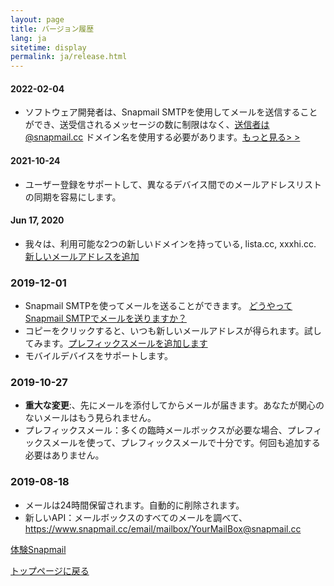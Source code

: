 ```yaml
---
layout: page
title: バージョン履歴
lang: ja
sitetime: display
permalink: ja/release.html
---
```


#### 2022-02-04

+ ソフトウェア開発者は、Snapmail SMTPを使用してメールを送信することができ、送受信されるメッセージの数に制限はなく、送信者は@snapmail.cc ドメイン名を使用する必要があります。<a target='_blank' href="https://www.snapmail.cc/blog/ja/2019/11/30/snapmail-smtp.html">もっと見る> ></a>

#### 2021-10-24

+ ユーザー登録をサポートして、異なるデバイス間でのメールアドレスリストの同期を容易にします。

#### Jun 17, 2020

+ 我々は、利用可能な2つの新しいドメインを持っている, lista.cc, xxxhi.cc. <a target="_blank" href="https://www.snapmail.cc/#/addEmailBox">新しいメールアドレスを追加</a>

### 2019-12-01

+ Snapmail SMTPを使ってメールを送ることができます。 <a target="_blank" href="https://www.snapmail.cc/blog/zh/2019/11/30/snapmail-smtp.html">どうやってSnapmail SMTPでメールを送りますか？</a>
+ コピーをクリックすると、いつも新しいメールアドレスが得られます。試してみます。<a target="_blank" href="https://www.snapmail.cc/#/addEmailBox">プレフィックスメールを追加します</a>
+ モバイルデバイスをサポートします。

### 2019-10-27

+ __重大な変更__:、先にメールを添付してからメールが届きます。あなたが関心のないメールはもう見られません。
+ プレフィックスメール：多くの臨時メールボックスが必要な場合、プレフィックスメールを使って、プレフィックスメールで十分です。何回も追加する必要はありません。

### 2019-08-18

+ メールは24時間保留されます。自動的に削除されます。
+ 新しいAPI：メールボックスのすべてのメールを調べて、<a target="_blank" href="https://www.snapmail.cc/email/mailbox/YourMailBox@snapmail.cc">https://www.snapmail.cc/email/mailbox/YourMailBox@snapmail.cc</a>

<a target="_blank" href="https://www.snapmail.cc"><i class="fa fa-envelope a"></i> 体験Snapmail </a>

<a href="https://www.snapmail.cc/blog/"><i class="fa fa-arrow-circle-left"></i> トップページに戻る </a>